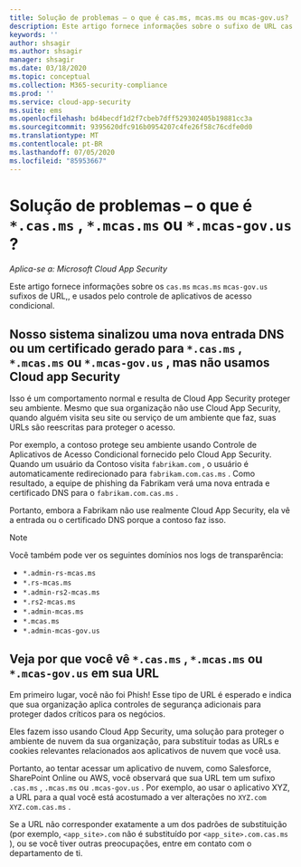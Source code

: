 ```yaml
---
title: Solução de problemas – o que é cas.ms, mcas.ms ou mcas-gov.us?
description: Este artigo fornece informações sobre o sufixo de URL cas.ms, mcas.ms ou mcas-gov.us usado pelo Controle de Aplicativos de Acesso Condicional.
keywords: ''
author: shsagir
ms.author: shsagir
manager: shsagir
ms.date: 03/18/2020
ms.topic: conceptual
ms.collection: M365-security-compliance
ms.prod: ''
ms.service: cloud-app-security
ms.suite: ems
ms.openlocfilehash: bd4becdf1d2f7cbeb7dff529302405b19881cc3a
ms.sourcegitcommit: 9395620dfc916b0954207c4fe26f58c76cdfe0d0
ms.translationtype: MT
ms.contentlocale: pt-BR
ms.lasthandoff: 07/05/2020
ms.locfileid: "85953667"
---
```

# <a name="troubleshooting---what-is-casms-mcasms-or-mcas-govus"></a>Solução de problemas – o que é `*.cas.ms` , `*.mcas.ms` ou `*.mcas-gov.us` ?

*Aplica-se a: Microsoft Cloud App Security*

Este artigo fornece informações sobre os `cas.ms` `mcas.ms` `mcas-gov.us` sufixos de URL,, e usados pelo controle de aplicativos de acesso condicional.

## <a name="our-system-flagged-a-new-dns-entry-or-generated-certificate-for-casms-mcasms-or-mcas-govus-but-we-dont-use-cloud-app-security"></a>Nosso sistema sinalizou uma nova entrada DNS ou um certificado gerado para `*.cas.ms` , `*.mcas.ms` ou `*.mcas-gov.us` , mas não usamos Cloud app Security

Isso é um comportamento normal e resulta de Cloud App Security proteger seu ambiente. Mesmo que sua organização não use Cloud App Security, quando alguém visita seu site ou serviço de um ambiente que faz, suas URLs são reescritas para proteger o acesso.

Por exemplo, a contoso protege seu ambiente usando Controle de Aplicativos de Acesso Condicional fornecido pelo Cloud App Security. Quando um usuário da Contoso visita `fabrikam.com` , o usuário é automaticamente redirecionado para `fabrikam.com.cas.ms` . Como resultado, a equipe de phishing da Fabrikam verá uma nova entrada e certificado DNS para o `fabrikam.com.cas.ms` .

Portanto, embora a Fabrikam não use realmente Cloud App Security, ela vê a entrada ou o certificado DNS porque a contoso faz isso.

> [!NOTE]
> Você também pode ver os seguintes domínios nos logs de transparência:
>
> - `*.admin-rs-mcas.ms`
> - `*.rs-mcas.ms`
> - `*.admin-rs2-mcas.ms`
> - `*.rs2-mcas.ms`
> - `*.admin-mcas.ms`
> - `*.mcas.ms`
> - `*.admin-mcas-gov.us`

## <a name="heres-why-you-see-casms-mcasms-or-mcas-govus-in-your-url"></a>Veja por que você vê `*.cas.ms` , `*.mcas.ms` ou `*.mcas-gov.us` em sua URL

Em primeiro lugar, você não foi Phish! Esse tipo de URL é esperado e indica que sua organização aplica controles de segurança adicionais para proteger dados críticos para os negócios.

Eles fazem isso usando Cloud App Security, uma solução para proteger o ambiente de nuvem da sua organização, para substituir todas as URLs e cookies relevantes relacionados aos aplicativos de nuvem que você usa.

Portanto, ao tentar acessar um aplicativo de nuvem, como Salesforce, SharePoint Online ou AWS, você observará que sua URL tem um sufixo `.cas.ms` , `.mcas.ms` ou `.mcas-gov.us` . Por exemplo, ao usar o aplicativo XYZ, a URL para a qual você está acostumado a ver alterações no `XYZ.com` `XYZ.com.cas.ms` .

Se a URL não corresponder exatamente a um dos padrões de substituição (por exemplo, `<app_site>.com` não é substituído por `<app_site>.com.cas.ms` ), ou se você tiver outras preocupações, entre em contato com o departamento de ti.
